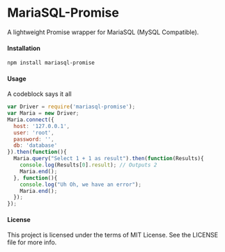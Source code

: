 MariaSQL-Promise
==============
A lightweight Promise wrapper for MariaSQL (MySQL Compatible).

#### Installation

```bash
npm install mariasql-promise
```

#### Usage

A codeblock says it all
```js
var Driver = require('mariasql-promise');
var Maria = new Driver;
Maria.connect({
  host: '127.0.0.1',
  user: 'root',
  password: '',
  db: 'database'
}).then(function(){
  Maria.query("Select 1 + 1 as result").then(function(Results){
    console.log(Results[0].result); // Outputs 2
    Maria.end();
  }, function(){
    console.log("Uh Oh, we have an error");
    Maria.end();
  });
});
```

#### License

This project is licensed under the terms of MIT License. See the LICENSE file for more info.
